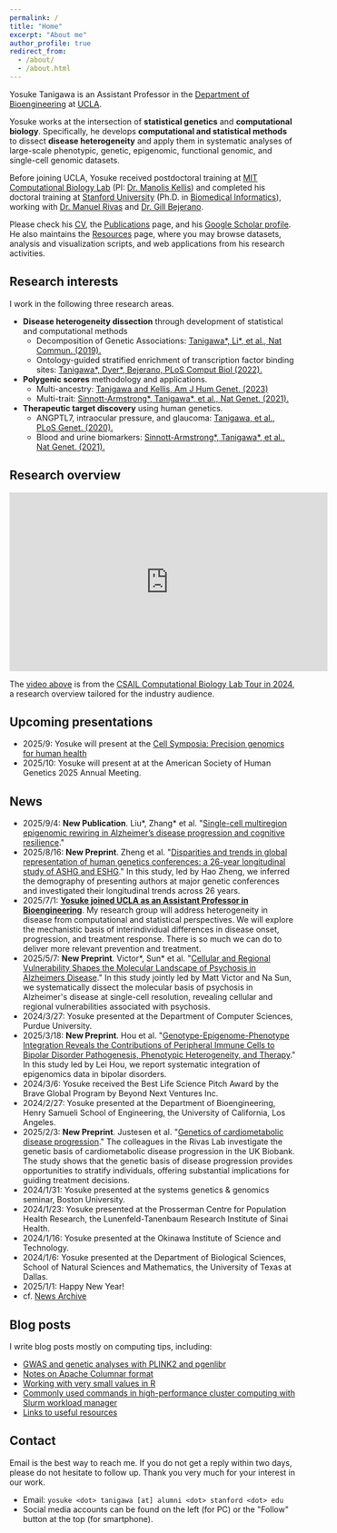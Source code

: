 ```yaml
---
permalink: /
title: "Home"
excerpt: "About me"
author_profile: true
redirect_from:
  - /about/
  - /about.html
---
```


Yosuke Tanigawa is an Assistant Professor in the [Department of Bioengineering](https://www.bioeng.ucla.edu/) at [UCLA](https://www.ucla.edu/).

Yosuke works at the intersection of **statistical genetics** and **computational biology**. Specifically, he develops **computational and statistical methods** to dissect **disease heterogeneity** and apply them in systematic analyses of large-scale phenotypic, genetic, epigenomic, functional genomic, and single-cell genomic datasets.

Before joining UCLA, Yosuke received postdoctoral training at [MIT Computational Biology Lab](http://compbio.mit.edu/) (PI: [Dr. Manolis Kellis](https://web.mit.edu/manoli/)) and completed his doctoral training at [Stanford University](https://www.stanford.edu/) (Ph.D. in [Biomedical Informatics](https://med.stanford.edu/bmi.html)), working with [Dr. Manuel Rivas](http://med.stanford.edu/rivaslab/) and [Dr. Gill Bejerano](http://bejerano.stanford.edu/).

Please check his [CV](/cv), the [Publications](/publications) page, and his [Google Scholar profile](https://scholar.google.com/citations?user=9hVh3nQAAAAJ&hl=en). He also maintains the [Resources](/resources) page, where you may browse datasets, analysis and visualization scripts, and web applications from his research activities.

## Research interests

I work in the following three research areas.

- **Disease heterogeneity dissection** through development of statistical and computational methods
  - Decomposition of Genetic Associations: [Tanigawa\*, Li\*, et al., Nat Commun. (2019).](/publication/2019-09-06-DeGAs)
  - Ontology-guided stratified enrichment of transcription factor binding sites: [Tanigawa\*, Dyer\*, Bejerano, PLoS Comput Biol (2022).](/publication/2022-08-30-whichtf)
- **Polygenic scores** methodology and applications.
  - Multi-ancestry: [Tanigawa and Kellis, Am J Hum Genet. (2023)](/publication/2023-10-26-ipgs)
  - Multi-trait: [Sinnott-Armstrong\*, Tanigawa\*, et al., Nat Genet. (2021).](/publication/2021-01-18-biomarkers)
- **Therapeutic target discovery** using human genetics.
  - ANGPTL7, intraocular pressure, and glaucoma: [Tanigawa, et al., PLoS Genet. (2020).](/publication/2020-05-05-ANGPTL7)
  - Blood and urine biomarkers: [Sinnott-Armstrong\*, Tanigawa\*, et al., Nat Genet. (2021).](/publication/2021-01-18-biomarkers)

## Research overview

<iframe width="560" height="315" src="https://www.youtube.com/embed/kprOBq1qyNs?si=g0hc5SUwrDADGck-" title="YouTube video player" frameborder="0" allow="accelerometer; autoplay; clipboard-write; encrypted-media; gyroscope; picture-in-picture; web-share" referrerpolicy="strict-origin-when-cross-origin" allowfullscreen></iframe>

The [video above](https://youtu.be/kprOBq1qyNs) is from the [CSAIL Computational Biology Lab Tour in 2024](https://cap.csail.mit.edu/computational-biology-lab-lab-tour), a research overview tailored for the industry audience.

## Upcoming presentations

- 2025/9: Yosuke will present at the [Cell Symposia: Precision genomics for human health](https://www.cell-symposia.com/precision-genomics-2025/index.html)
- 2025/10: Yosuke will present at at the American Society of Human Genetics 2025 Annual Meeting.

## News

- 2025/9/4: **New Publication**. Liu\*, Zhang\* et al. "[Single-cell multiregion epigenomic rewiring in Alzheimer’s disease progression and cognitive resilience](/publication/2025-09-04-ad-multiregion-epigenomics)."
- 2025/8/16: **New Preprint**. Zheng et al. "[Disparities and trends in global representation of human genetics conferences: a 26-year longitudinal study of ASHG and ESHG](/publication/preprint-2025-08-16-genetic-conference)." In this study, led by Hao Zheng, we inferred the demography of presenting authors at major genetic conferences and investigated their longitudinal trends across 26 years.
- 2025/7/1: [**Yosuke joined UCLA as an Assistant Professor in Bioengineering**](/posts/2025/07/joining-ucla). My research group will address heterogeneity in disease from computational and statistical perspectives. We will explore the mechanistic basis of interindividual differences in disease onset, progression, and treatment response. There is so much we can do to deliver more relevant prevention and treatment.
- 2025/5/7: **New Preprint**. Victor\*, Sun\* et al. "[Cellular and Regional Vulnerability Shapes the Molecular Landscape of Psychosis in Alzheimers Disease](/publication/preprint-2025-05-07-adpsychosis)." In this study jointly led by Matt Victor and Na Sun, we systematically dissect the molecular basis of psychosis in Alzheimer's disease at single-cell resolution, revealing cellular and regional vulnerabilities associated with psychosis.
- 2024/3/27: Yosuke presented at the Department of Computer Sciences, Purdue University.
- 2025/3/18: **New Preprint**. Hou et al. "[Genotype-Epigenome-Phenotype Integration Reveals the Contributions of Peripheral Immune Cells to Bipolar Disorder Pathogenesis, Phenotypic Heterogeneity, and Therapy](/publication/preprint-2025-03-18-bipolar-epigenomics)." In this study led by Lei Hou, we report systematic integration of epigenomics data in bipolar disorders.
- 2024/3/6: Yosuke received the Best Life Science Pitch Award by the Brave Global Program by Beyond Next Ventures Inc.
- 2024/2/27: Yosuke presented at the Department of Bioengineering, Henry Samueli School of Engineering, the University of California, Los Angeles.
- 2025/2/3: **New Preprint**. Justesen et al. "[Genetics of cardiometabolic disease progression](/publication/preprint-2025-02-03-cardiometabolic-progression)." The colleagues in the Rivas Lab investigate the genetic basis of cardiometabolic disease progression in the UK Biobank. The study shows that the genetic basis of disease progression provides opportunities to stratify individuals, offering substantial implications for guiding treatment decisions.
- 2024/1/31: Yosuke presented at the systems genetics & genomics seminar, Boston University.
- 2024/1/23: Yosuke presented at the Prosserman Centre for Population Health Research, the Lunenfeld-Tanenbaum Research Institute of Sinai Health.
- 2024/1/16: Yosuke presented at the Okinawa Institute of Science and Technology.
- 2024/1/6: Yosuke presented at the Department of Biological Sciences, School of Natural Sciences and Mathematics, the University of Texas at Dallas.
- 2025/1/1: Happy New Year!
- cf. [News Archive](/tags/#news)

## Blog posts

I write blog posts mostly on computing tips, including:

- [GWAS and genetic analyses with PLINK2 and pgenlibr](/posts/2020/09/PLINK2)
- [Notes on Apache Columnar format](/posts/2020/11/apache-columnar)
- [Working with very small values in R](/posts/2020/07/small-values-in-R)
- [Commonly used commands in high-performance cluster computing with Slurm workload manager](/posts/2020/04/slurm/)
- [Links to useful resources](https://yosuketanigawa.com/posts/links/)

## Contact

Email is the best way to reach me. If you do not get a reply within two days, please do not hesitate to follow up. Thank you very much for your interest in our work.

- Email: `yosuke <dot> tanigawa [at] alumni <dot> stanford <dot> edu`
- Social media accounts can be found on the left (for PC) or the "Follow" button at the top (for smartphone).
